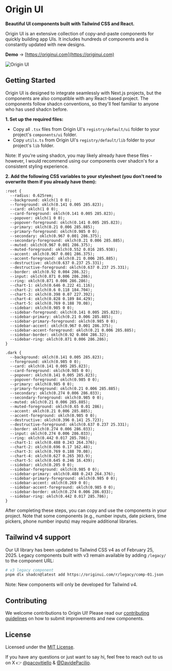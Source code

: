 # Origin UI

**Beautiful UI components built with Tailwind CSS and React.**

Origin UI is an extensive collection of copy-and-paste components for quickly building app UIs. It includes hundreds of components and is constantly updated with new designs.

**Demo** → [https://originui.com](https://originui.com)

![Origin UI](https://github.com/user-attachments/assets/a6428743-1628-4498-8b45-7000e30bdc24)

## Getting Started

Origin UI is designed to integrate seamlessly with Next.js projects, but the components are also compatible with any React-based project. The components follow shadcn conventions, so they'll feel familiar to anyone who has used shadcn before.

**1. Set up the required files:**

- Copy all `.tsx` files from Origin UI's `registry/default/ui` folder to your project's `components/ui` folder.
- Copy `utils.ts` from Origin UI's `registry/default/lib` folder to your project's `lib` folder.

Note: If you're using shadcn, you may likely already have these files - however, I would recommend using our components over shadcn's for a consistent styling experience.

**2. Add the following CSS variables to your stylesheet (you don't need to overwrite them if you already have them):**

```
:root {
  --radius: 0.625rem;
  --background: oklch(1 0 0);
  --foreground: oklch(0.141 0.005 285.823);
  --card: oklch(1 0 0);
  --card-foreground: oklch(0.141 0.005 285.823);
  --popover: oklch(1 0 0);
  --popover-foreground: oklch(0.141 0.005 285.823);
  --primary: oklch(0.21 0.006 285.885);
  --primary-foreground: oklch(0.985 0 0);
  --secondary: oklch(0.967 0.001 286.375);
  --secondary-foreground: oklch(0.21 0.006 285.885);
  --muted: oklch(0.967 0.001 286.375);
  --muted-foreground: oklch(0.552 0.016 285.938);
  --accent: oklch(0.967 0.001 286.375);
  --accent-foreground: oklch(0.21 0.006 285.885);
  --destructive: oklch(0.637 0.237 25.331);
  --destructive-foreground: oklch(0.637 0.237 25.331);
  --border: oklch(0.92 0.004 286.32);
  --input: oklch(0.871 0.006 286.286);
  --ring: oklch(0.871 0.006 286.286);
  --chart-1: oklch(0.646 0.222 41.116);
  --chart-2: oklch(0.6 0.118 184.704);
  --chart-3: oklch(0.398 0.07 227.392);
  --chart-4: oklch(0.828 0.189 84.429);
  --chart-5: oklch(0.769 0.188 70.08);
  --sidebar: oklch(0.985 0 0);
  --sidebar-foreground: oklch(0.141 0.005 285.823);
  --sidebar-primary: oklch(0.21 0.006 285.885);
  --sidebar-primary-foreground: oklch(0.985 0 0);
  --sidebar-accent: oklch(0.967 0.001 286.375);
  --sidebar-accent-foreground: oklch(0.21 0.006 285.885);
  --sidebar-border: oklch(0.92 0.004 286.32);
  --sidebar-ring: oklch(0.871 0.006 286.286);
}

.dark {
  --background: oklch(0.141 0.005 285.823);
  --foreground: oklch(0.985 0 0);
  --card: oklch(0.141 0.005 285.823);
  --card-foreground: oklch(0.985 0 0);
  --popover: oklch(0.141 0.005 285.823);
  --popover-foreground: oklch(0.985 0 0);
  --primary: oklch(0.985 0 0);
  --primary-foreground: oklch(0.21 0.006 285.885);
  --secondary: oklch(0.274 0.006 286.033);
  --secondary-foreground: oklch(0.985 0 0);
  --muted: oklch(0.21 0.006 285.885);
  --muted-foreground: oklch(0.65 0.01 286);
  --accent: oklch(0.21 0.006 285.885);
  --accent-foreground: oklch(0.985 0 0);
  --destructive: oklch(0.396 0.141 25.723);
  --destructive-foreground: oklch(0.637 0.237 25.331);
  --border: oklch(0.274 0.006 286.033);
  --input: oklch(0.274 0.006 286.033);
  --ring: oklch(0.442 0.017 285.786);
  --chart-1: oklch(0.488 0.243 264.376);
  --chart-2: oklch(0.696 0.17 162.48);
  --chart-3: oklch(0.769 0.188 70.08);
  --chart-4: oklch(0.627 0.265 303.9);
  --chart-5: oklch(0.645 0.246 16.439);
  --sidebar: oklch(0.205 0 0);
  --sidebar-foreground: oklch(0.985 0 0);
  --sidebar-primary: oklch(0.488 0.243 264.376);
  --sidebar-primary-foreground: oklch(0.985 0 0);
  --sidebar-accent: oklch(0.269 0 0);
  --sidebar-accent-foreground: oklch(0.985 0 0);
  --sidebar-border: oklch(0.274 0.006 286.033);
  --sidebar-ring: oklch(0.442 0.017 285.786);
}
```

After completing these steps, you can copy and use the components in your project. Note that some components (e.g., number inputs, date pickers, time pickers, phone number inputs) may require additional libraries.

## Tailwind v4 support

Our UI library has been updated to Tailwind CSS v4 as of February 25, 2025. Legacy components built with v3 remain available by adding `/legacy/` to the component URL:

```bash
# v3 legacy component
pnpm dlx shadcn@latest add https://originui.com/r/legacy/comp-01.json
```

Note: New components will only be developed for Tailwind v4.

## Contributing

We welcome contributions to Origin UI! Please read our [contributing guidelines](CONTRIBUTING.md) on how to submit improvements and new components.

## License

Licensed under the [MIT License](https://github.com/origin-space/originui/blob/main/LICENSE.md).

If you have any questions or just want to say hi, feel free to reach out to us on X 👉 [@pacovitiello](https://x.com/pacovitiello) & [@DavidePacilio](https://x.com/DavidePacilio).
